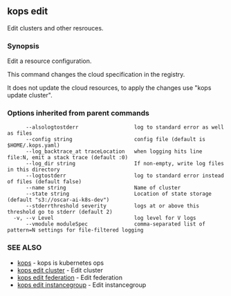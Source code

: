 ## kops edit

Edit clusters and other resrouces.

### Synopsis


Edit a resource configuration.

This command changes the cloud specification in the registry.

It does not update the cloud resources, to apply the changes use "kops update cluster".

### Options inherited from parent commands

```
      --alsologtostderr                  log to standard error as well as files
      --config string                    config file (default is $HOME/.kops.yaml)
      --log_backtrace_at traceLocation   when logging hits line file:N, emit a stack trace (default :0)
      --log_dir string                   If non-empty, write log files in this directory
      --logtostderr                      log to standard error instead of files (default false)
      --name string                      Name of cluster
      --state string                     Location of state storage (default "s3://oscar-ai-k8s-dev")
      --stderrthreshold severity         logs at or above this threshold go to stderr (default 2)
  -v, --v Level                          log level for V logs
      --vmodule moduleSpec               comma-separated list of pattern=N settings for file-filtered logging
```

### SEE ALSO
* [kops](kops.md)	 - kops is kubernetes ops
* [kops edit cluster](kops_edit_cluster.md)	 - Edit cluster
* [kops edit federation](kops_edit_federation.md)	 - Edit federation
* [kops edit instancegroup](kops_edit_instancegroup.md)	 - Edit instancegroup

